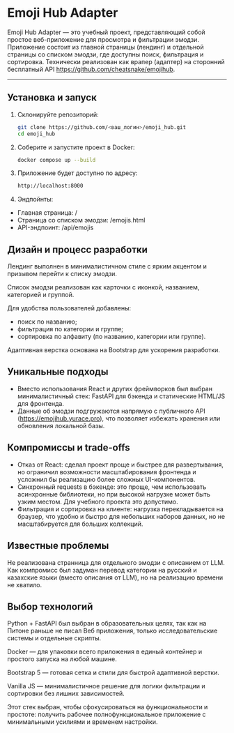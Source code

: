 # Emoji Hub Adapter

Emoji Hub Adapter — это учебный проект, представляющий собой простое веб-приложение для просмотра и фильтрации эмодзи. Приложение состоит из главной страницы (лендинг) и отдельной страницы со списком эмодзи, где доступны поиск, фильтрация и сортировка. Технически реализован как врапер (адаптер) на сторонний бесплатный API <https://github.com/cheatsnake/emojihub>.

---

## Установка и запуск

1. Склонируйте репозиторий:

   ```bash
   git clone https://github.com/<ваш_логин>/emoji_hub.git
   cd emoji_hub
   ```

2. Соберите и запустите проект в Docker:

   ```bash
   docker compose up --build
   ```

3. Приложение будет доступно по адресу:

   ```bash
   http://localhost:8000
   ```

4. Эндпойнты:

- Главная страница: /
- Страница со списком эмодзи: /emojis.html
- API-эндпоинт: /api/emojis

## Дизайн и процесс разработки

Лендинг выполнен в минималистичном стиле с ярким акцентом и призывом перейти к списку эмодзи.

Список эмодзи реализован как карточки с иконкой, названием, категорией и группой.

Для удобства пользователей добавлены:

- поиск по названию;
- фильтрация по категории и группе;
- сортировка по алфавиту (по названию, категории или группе).

Адаптивная верстка основана на Bootstrap для ускорения разработки.

## Уникальные подходы

- Вместо использования React и других фреймворков был выбран минималистичный стек: FastAPI для бэкенда и статические HTML/JS для фронтенда.
- Данные об эмодзи подгружаются напрямую с публичного API (<https://emojihub.yurace.pro>), что позволяет избежать хранения или обновления локальной базы.

## Компромиссы и trade-offs

- Отказ от React: сделал проект проще и быстрее для развертывания, но ограничил возможности масштабирования фронтенда и усложнил бы реализацию более сложных UI-компонентов.
- Синхронный requests в бэкенде: это проще, чем использовать асинхронные библиотеки, но при высокой нагрузке может быть узким местом. Для учебного проекта это допустимо.
- Фильтрация и сортировка на клиенте: нагрузка перекладывается на браузер, что удобно и быстро для небольших наборов данных, но не масштабируется для больших коллекций.

## Известные проблемы

Не реализована странница для отдельного эмодзи с описанием от LLM. Как компромисс был задуман перевод категории на русский и казахские языки (вместо описания от LLM), но на реализацию времени не хватило.

## Выбор технологий

Python + FastAPI был выбран в образовательных целях, так как на Питоне раньше не писал Веб приложения, только исследовательские системы и отдельные скрипты.

Docker — для упаковки всего приложения в единый контейнер и простого запуска на любой машине.

Bootstrap 5 — готовая сетка и стили для быстрой адаптивной верстки.

Vanilla JS — минималистичное решение для логики фильтрации и сортировки без лишних зависимостей.

Этот стек выбран, чтобы сфокусироваться на функциональности и простоте: получить рабочее полнофункциональное приложение с минимальными усилиями и временем настройки.

